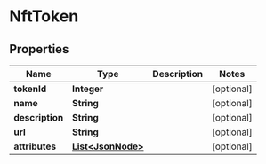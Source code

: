 # NftToken

## Properties
Name | Type | Description | Notes
------------ | ------------- | ------------- | -------------
**tokenId** | **Integer** |  |  [optional]
**name** | **String** |  |  [optional]
**description** | **String** |  |  [optional]
**url** | **String** |  |  [optional]
**attributes** | [**List&lt;JsonNode&gt;**](JsonNode.md) |  |  [optional]

